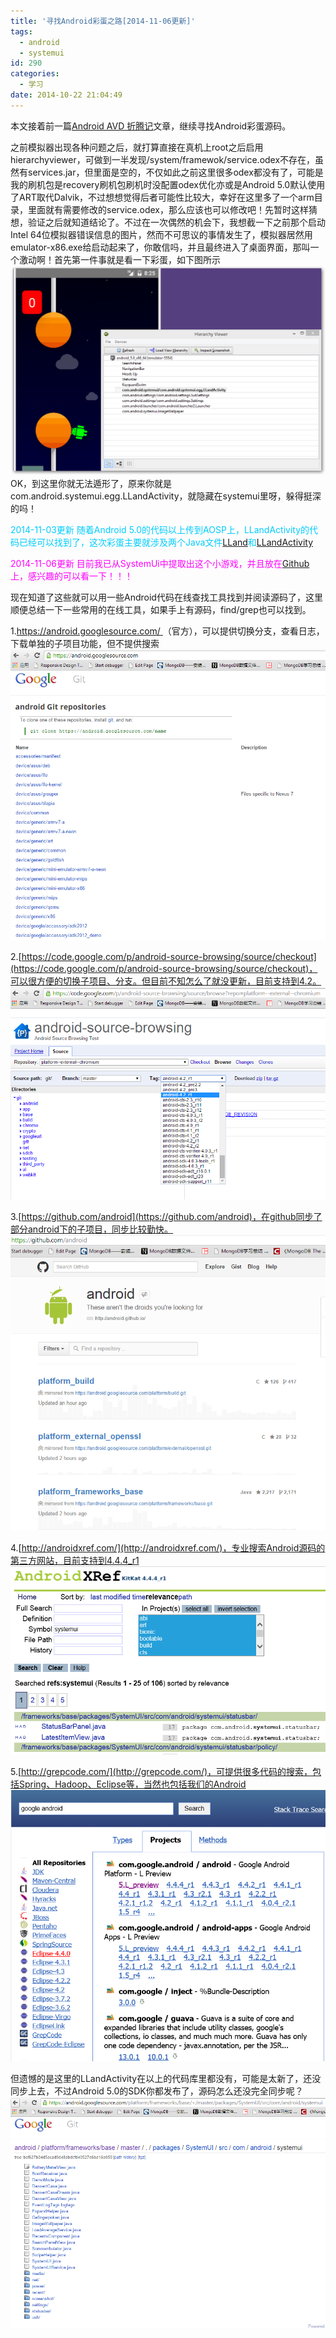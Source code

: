 ```yaml
---
title: '寻找Android彩蛋之路[2014-11-06更新]'
tags:
  - android
  - systemui
id: 290
categories:
  - 学习
date: 2014-10-22 21:04:49
---
```


本文接着前一篇[Android AVD 折腾记](http://202.203.209.55:8080/?p=276 "Android AVD 折腾记")文章，继续寻找Android彩蛋源码。

<!--more-->

之前模拟器出现各种问题之后，就打算直接在真机上root之后启用hierarchyviewer，可做到一半发现/system/framewok/service.odex不存在，虽然有services.jar，但里面是空的，不仅如此之前这里很多odex都没有了，可能是我的刷机包是recovery刷机包刷机时没配置odex优化亦或是Android 5.0默认使用了ART取代Dalvik，不过想想觉得后者可能性比较大，幸好在这里多了一个arm目录，里面就有需要修改的service.odex，那么应该也可以修改吧！先暂时这样猜想，验证之后就知道结论了。不过在一次偶然的机会下，我想截一下之前那个启动Intel 64位模拟器错误信息的图片，然而不可思议的事情发生了，模拟器居然用emulator-x86.exe给启动起来了，你敢信吗，并且最终进入了桌面界面，那叫一个激动啊！首先第一件事就是看一下彩蛋，如下图所示
[![android_eggs_with_hierachyviewer](/resources/2014/10/android_eggs_with_hierachyviewer.png)](/resources/2014/10/android_eggs_with_hierachyviewer.png)
OK，到这里你就无法遁形了，原来你就是com.android.systemui.egg.LLandActivity，就隐藏在systemui里呀，躲得挺深的吗！

<span style="color: #00ccff;">2014-11-03更新</span>
<span style="color: #00ccff;"> 随着Android 5.0的代码以上传到AOSP上，LLandActivity的代码已经可以找到了，这次彩蛋主要就涉及两个Java文件[LLand](https://android.googlesource.com/platform/frameworks/base/+/lollipop-release/packages/SystemUI/src/com/android/systemui/egg/LLand.java)和[LLandActivity](https://android.googlesource.com/platform/frameworks/base/+/lollipop-release/packages/SystemUI/src/com/android/systemui/egg/LLandActivity.java)</span>

<span style="color: #ff00ff;">2014-11-06更新
目前我已从SystemUi中提取出这个小游戏，并且放在[Github](https://github.com/liudonghua123/egg)上，感兴趣的可以看一下！！！</span>

现在知道了这些就可以用一些Android代码在线查找工具找到并阅读源码了，这里顺便总结一下一些常用的在线工具，如果手上有源码，find/grep也可以找到。

1.[https://android.googlesource.com/ ](https://android.googlesource.com/%20)（官方），可以提供切换分支，查看日志，下载单独的子项目功能，但不提供搜索
[![android_googlesource_com](/resources/2014/10/android_googlesource_com.png)](/resources/2014/10/android_googlesource_com.png)

2.[https://code.google.com/p/android-source-browsing/source/checkout](https://code.google.com/p/android-source-browsing/source/checkout)，可以很方便的切换子项目、分支。但目前不知怎么了就没更新，目前支持到4.2。
[![android_code_google_android_source_browsing](/resources/2014/10/android_code_google_android_source_browsing.png)](/resources/2014/10/android_code_google_android_source_browsing.png)

3.[https://github.com/android](https://github.com/android)，在github同步了部分android下的子项目，同步比较勤快。
[![android_github_android](/resources/2014/10/android_github_android.png)](/resources/2014/10/android_github_android.png)

4.[http://androidxref.com/](http://androidxref.com/)，专业搜索Android源码的第三方网站，目前支持到4.4.4_r1
[![android_xref](/resources/2014/10/android_xref.png)](/resources/2014/10/android_xref.png)

5.[http://grepcode.com/](http://grepcode.com/)，可提供很多代码的搜索，包括Spring、Hadoop、Eclipse等，当然也包括我们的Android
[![android_grepcode](/resources/2014/10/android_grepcode.png)](/resources/2014/10/android_grepcode.png)

但遗憾的是这里的LLandActivity在以上的代码库里都没有，可能是太新了，还没同步上去，不过Android 5.0的SDK你都发布了，源码怎么还没完全同步呢？
[![android_googlesource_com_systemui](/resources/2014/10/android_googlesource_com_systemui.png)](/resources/2014/10/android_googlesource_com_systemui.png)